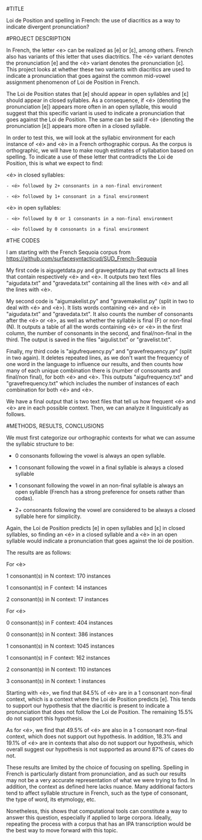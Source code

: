 #TITLE

Loi de Position and spelling in French: the use of diacritics as a way to indicate divergent pronunciation?



#PROJECT DESCRIPTION

In French, the letter &lt;e&gt; can be realized as [e] or [ɛ], among others. French also has variants of this letter that uses diactritics. The <é> variant denotes the pronunciation [e] and the <è> variant denotes the pronunciation [ɛ]. This project looks at whether these two variants with diacritics are used to indicate a pronunciation that goes against the common mid-vowel assignment phenomenon of Loi de Position in French.

The Loi de Position states that [e] should appear in open syllables and [ɛ] should appear in closed syllables. As a consequence, if <é> (denoting the pronunciation [e]) appears more often in an open syllable, this would suggest that this specific variant is used to indicate a pronunciation that goes against the Loi de Position. The same can be said if <è> (denoting the pronunciation [ɛ]) appears more often in a closed syllable.

In order to test this, we will look at the syllabic environment for each instance of <é> and <è> in a French orthographic corpus. As the corpus is orthographic, we will have to make rough estimates of syllabation based on spelling. To indicate a use of these letter that contradicts the Loi de Position, this is what we expect to find:

<é> in closed syllables:

	- <é> followed by 2+ consonants in a non-final environment

	- <é> followed by 1+ consonant in a final environment

<è> in open syllables:

	- <è> followed by 0 or 1 consonants in a non-final environment

	- <è> followed by 0 consonants in a final environment




#THE CODES

I am starting with the French Sequoia corpus from https://github.com/surfacesyntacticud/SUD_French-Sequoia

My first code is aigugetdata.py and gravegetdata.py that extracts all lines that contain respectively <é> and <è>. It outputs two text files "aigudata.txt" and "gravedata.txt" containing all the lines with <é> and all the lines with <è>.

My second code is "aigumakelist.py" and "gravemakelist.py" (split in two to deal with <é> and <è>). It lists words containing <é> and <è> in "aigudata.txt" and "gravedata.txt". It also counts the number of consonants after the <é> or <è>, as well as whether the syllable is final (F) or non-final (N). It outputs a table of all the words containing <é> or <è> in the first column, the number of consonants in the second, and final/non-final in the third. The output is saved in the files "aigulist.txt" or "gravelist.txt". 

Finally, my third code is "aigufrequency.py" and "gravefrequency.py" (split in two again). It deletes repeated lines, as we don't want the frequency of one word in the language to influence our results, and then counts how many of each unique combination there is (number of consonants and final/non final), for both <é> and <è>. This outputs "aigufrequency.txt" and "gravefrequency.txt" which includes the number of instances of each combination for both <é> and <è>.

We have a final output that is two text files that tell us how frequent <é> and <è> are in each possible context. Then, we can analyze it linguistically as follows.


#METHODS, RESULTS, CONCLUSIONS

We must first categorize our orthographic contexts for what we can assume the syllabic structure to be:

- 0 consonants following the vowel is always an open syllable.

- 1 consonant following the vowel in a final syllable is always a closed syllable

- 1 consonant following the vowel in an non-final syllable is always an open syllable (French has a strong preference for onsets rather than codas).

- 2+ consonants following the vowel are considered to be always a closed syllable here for simplicity.


Again, the Loi de Position predicts [e] in open syllables and [ɛ] in closed syllables, so finding an <é> in a closed syllable and a <è> in an open syllable would indicate a pronunciation that goes against the loi de position.


The results are as follows:



For <è>

1 consonant(s) in N context: 170 instances

1 consonant(s) in F context: 14 instances

2 consonant(s) in N context: 17 instances



For <é>

0 consonant(s) in F context: 404 instances

0 consonant(s) in N context: 386 instances

1 consonant(s) in N context: 1045 instances

1 consonant(s) in F context: 162 instances

2 consonant(s) in N context: 110 instances

3 consonant(s) in N context: 1 instances




Starting with <è>, we find that 84.5% of <è> are in a 1 consonant non-final context, which is a context where the Loi de Position predicts [e]. This tends to support our hypothesis that the diacritic is present to indicate a pronunciation that does not follow the Loi de Position. The remaining 15.5% do not support this hypothesis.



As for <é>, we find that 49.5% of <é> are also in a 1 consonant non-final context, which does not support out hypothesis. In addition, 18.3% and 19.1% of <é> are in contexts that also do not support our hypothesis, which overall suggest our hypothesis is not supported as around 87% of cases do not.


These results are limited by the choice of focusing on spelling. Spelling in French is particularly distant from pronunciation, and as such our results may not be a very accurate representation of what we were trying to find. In addition, the context as defined here lacks nuance. Many additional factors tend to affect syllable structure in French, such as the type of consonant, the type of word, its etymology, etc.


Nonetheless, this shows that computational tools can constitute a way to answer this question, especially if applied to large corpora. Ideally, repeating the process with a corpus that has an IPA transcription would be the best way to move forward with this topic.
